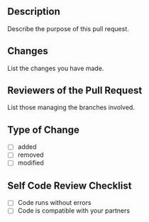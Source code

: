 ## Description

Describe the purpose of this pull request.

## Changes

List the changes you have made.

## Reviewers of the Pull Request

List those managing the branches involved.

## Type of Change

- [ ] added
- [ ] removed
- [ ] modified

## Self Code Review Checklist

- [ ] Code runs without errors
- [ ] Code is compatible with your partners
